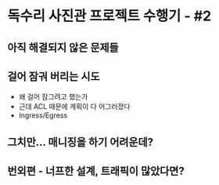 # 독수리 사진관 프로젝트 수행기 - #2
## 아직 해결되지 않은 문제들

## 걸어 잠궈 버리는 시도
- 왜 걸어 잠그려고 했는가
- 근데 ACL 때문에 계획이 다 어그러졌다
- Ingress/Egress

## 그치만... 매니징을 하기 어려운데?

## 번외편 - 너프한 설계, 트래픽이 많았다면?
